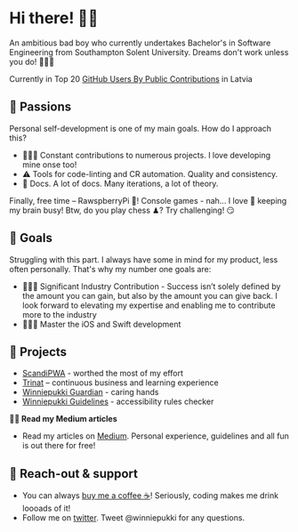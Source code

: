 # Hi there! 👋🏻
An ambitious bad boy who currently undertakes Bachelor's in Software Engineering from Southampton Solent University. Dreams don't work unless you do! 🏋🏻‍♀️

Currently in Top 20 [GitHub Users By Public Contributions](https://github.com/gayanvoice/top-github-users/blob/main/markdown/public_contributions/latvia.md) in Latvia

## 🤤 Passions
Personal self-development is one of my main goals. How do I approach this?
- 👨🏻‍💻 Constant contributions to numerous projects. I love developing mine onse too!
- ⚠️ Tools for code-linting and CR automation. Quality and consistency.
- 📒 Docs. A lot of docs. Many iterations, a lot of theory.

Finally, free time – RawspberryPi 🍇! Console games - nah... I love 🖤 keeping my brain busy! Btw, do you play chess ♟? Try challenging! 😏

## 🚀 Goals
Struggling with this part. I always have some in mind for my product, less often personally. That's why my number one goals are:
- 👨🏻‍🎓 Significant Industry Contribution - Success isn’t solely defined by the amount you can gain, but also by the amount you can give back. I look forward to elevating my expertise and enabling me to contribute more to the industry
- 👨🏻‍💻 Master the iOS and Swift development

## 💼 Projects
- [ScandiPWA](https://github.com/winniepukki/scandipwa) - worthed the most of my effort
- [Trinat](https://github.com/winniepukki/trinat) – continuous business and learning experience
- [Winniepukki Guardian](https://www.npmjs.com/package/eslint-config-winniepukki-guardian) - caring hands
- [Winniepukki Guidelines](https://www.npmjs.com/package/eslint-plugin-winniepukki-guidelines) - accessibility rules checker

**✍🏻 Read my Medium articles**
- Read my articles on [Medium](https://winniepukki.medium.com/). Personal experience, guidelines and all fun is out there for free!

## 📢 Reach-out & support
- You can always [buy me a coffee ☕](https://www.buymeacoffee.com/winniepukki)! Seriously, coding makes me drink loooads of it!
- Follow me on [twitter](https://twitter.com/winniepukki). Tweet @winniepukki for any questions.
